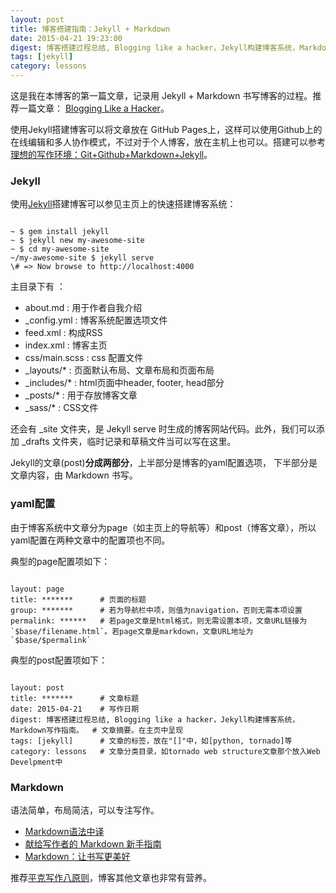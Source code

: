 ```yaml
---
layout: post
title: 博客搭建指南：Jekyll + Markdown
date: 2015-04-21 19:23:00
digest: 博客搭建过程总结, Blogging like a hacker，Jekyll构建博客系统，Markdown写作指南。
tags: [jekyll]
category: lessons
---
```


这是我在本博客的第一篇文章，记录用 Jekyll + Markdown 书写博客的过程。推荐一篇文章： [Blogging Like a Hacker][BlogHacker]。

使用Jekyll搭建博客可以将文章放在 GitHub Pages上，这样可以使用Github上的在线编辑和多人协作模式，不过对于个人博客，放在主机上也可以。搭建可以参考[理想的写作环境：Git+Github+Markdown+Jekyll][lxxzhj]。

### Jekyll
使用[Jekyll]搭建博客可以参见主页上的快速搭建博客系统：

<pre><code class="bash">
~ $ gem install jekyll
~ $ jekyll new my-awesome-site
~ $ cd my-awesome-site
~/my-awesome-site $ jekyll serve
\# => Now browse to http://localhost:4000
</code></pre>

主目录下有 ：

- about.md      :   用于作者自我介绍
- _config.yml   :   博客系统配置选项文件
- feed.xml        :   构成RSS
- index.xml      :   博客主页
- css/main.scss : css 配置文件
- _layouts/*     :   页面默认布局、文章布局和页面布局
- _includes/*   :   html页面中header, footer, head部分
- _posts/*        :    用于存放博客文章
- _sass/*          :    CSS文件

还会有 \_site 文件夹，是 Jekyll serve 时生成的博客网站代码。此外，我们可以添加 \_drafts 文件夹，临时记录和草稿文件当可以写在这里。

Jekyll的文章(post)**分成两部分**，上半部分是博客的yaml配置选项， 下半部分是文章内容，由 Markdown 书写。

### yaml配置
由于博客系统中文章分为page（如主页上的导航等）和post（博客文章），所以yaml配置在两种文章中的配置项也不同。

典型的page配置项如下：

<pre><code class="markdown">
layout: page
title: *******      # 页面的标题 
group: *******      # 若为导航栏中项，则值为navigation，否则无需本项设置
permalink: ******   # 若page文章是html格式，则无需设置本项，文章URL链接为`$base/filename.html`。若page文章是markdown，文章URL地址为`$base/$permalink`
</code></pre>

典型的post配置项如下：
<pre><code class="markdown">
layout: post
title: *******      # 文章标题   
date: 2015-04-21    # 写作日期
digest: 博客搭建过程总结, Blogging like a hacker，Jekyll构建博客系统，Markdown写作指南。  # 文章摘要。在主页中呈现
tags: [jekyll]      # 文章的标签，放在"[]"中，如[python, tornado]等
category: lessons   # 文章分类目录，如tornado web structure文章那个放入Web Develpment中
</code></pre>

### Markdown
语法简单，布局简洁，可以专注写作。 

- [Markdown语法中译][MD语法]
- [献给写作者的 Markdown 新手指南][MD 指南]
- [Markdown：让书写更美好](http://www.jianshu.com/p/17fdcf17bbb4)

推荐[平克写作八原则][pk8yz]，博客其他文章也非常有营养。



[BlogHacker]:  http://tom.preston-werner.com/2008/11/17/blogging-like-a-hacker.html
[lxxzhj]:      http://www.yangzhiping.com/tech/writing-space.html
[jekyll]:      http://jekyllrb.com/
[MD语法]:      http://www.markdown.cn
[MD 指南]:     http://www.jianshu.com/p/q81RER
[pk8yz]:       http://www.yangzhiping.com/psy/pinker.html

